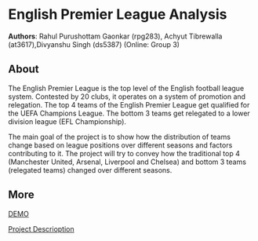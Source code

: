 # English Premier League Analysis 
**Authors**: Rahul Purushottam Gaonkar (rpg283), Achyut Tibrewalla (at3617),Divyanshu Singh (ds5387)
(Online: Group 3) 

## About
The English Premier League is the top level of the English football league system. Contested by 20 clubs, it operates on a system of promotion and relegation. The top 4 teams of the English Premier League get qualified for the UEFA Champions League. The bottom 3 teams get relegated to a lower division league (EFL Championship).  

The main goal of the project is to show how the distribution of teams change based on league positions over different seasons and factors contributing to it. The project will try to convey how the traditional top 4 (Manchester United, Arsenal, Liverpool and Chelsea) and bottom 3 teams (relegated teams) changed over different seasons. 

## More
[DEMO](https://nyu-vis-fall2018.github.io/project-template/)

[Project Descrioption](project.pdf)
